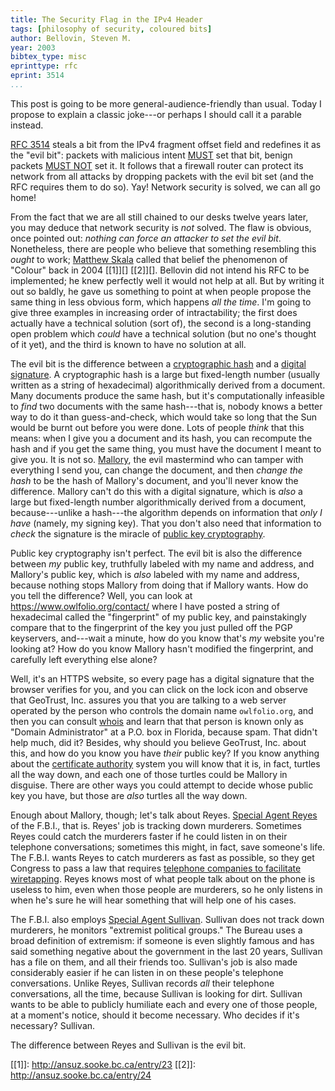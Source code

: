 ```yaml
---
title: The Security Flag in the IPv4 Header
tags: [philosophy of security, coloured bits]
author: Bellovin, Steven M.
year: 2003
bibtex_type: misc
eprinttype: rfc
eprint: 3514
...
```


This post is going to be more general-audience-friendly than usual.
Today I propose to explain a classic joke---or perhaps I should call
it a parable instead.

[RFC 3514][] steals a bit from the IPv4 fragment offset field and
redefines it as the "evil bit": packets with malicious intent [MUST][]
set that bit, benign packets [MUST NOT][] set it.  It follows that a
firewall router can protect its network from all attacks by dropping
packets with the evil bit set (and the RFC requires them to do so).
Yay!  Network security is solved, we can all go home!

From the fact that we are all still chained to our desks twelve years
later, you may deduce that network security is *not* solved.  The flaw
is obvious, once pointed out: *nothing can force an attacker to set
the evil bit*.  Nonetheless, there are people who believe that
something resembling this *ought* to work; [Matthew Skala][] called
that belief the phenomenon of "Colour" back in 2004 [[1]][] [[2]][].
Bellovin did not intend his RFC to be implemented; he knew perfectly
well it would not help at all.  But by writing it out so baldly, he
gave us something to point at when people propose the same thing in
less obvious form, which happens *all the time*.  I'm going to give
three examples in increasing order of intractability; the first does
actually have a technical solution (sort of), the second is a
long-standing open problem which *could* have a technical solution
(but no one's thought of it yet), and the third is known to have no
solution at all.

The evil bit is the difference between a [cryptographic hash][] and a
[digital signature][].  A cryptographic hash is a large but
fixed-length number (usually written as a string of hexadecimal)
algorithmically derived from a document.  Many documents produce the
same hash, but it's computationally infeasible to *find* two documents
with the same hash---that is, nobody knows a better way to do it than
guess-and-check, which would take so long that the Sun would be burnt
out before you were done.  Lots of people *think* that this means:
when I give you a document and its hash, you can recompute the hash
and if you get the same thing, you must have the document I meant to
give you.  It is not so.  [Mallory][], the evil mastermind who can
tamper with everything I send you, can change the document, and then
*change the hash* to be the hash of Mallory's document, and you'll
never know the difference.  Mallory can't do this with a digital
signature, which is *also* a large but fixed-length number
algorithmically derived from a document, because---unlike a hash---the
algorithm depends on information that *only I have* (namely, my
signing key).  That you don't also need that information to *check*
the signature is the miracle of [public key cryptography][].

Public key cryptography isn't perfect.  The evil bit is also the
difference between *my* public key, truthfully labeled with my name
and address, and Mallory's public key, which is *also* labeled with my
name and address, because nothing stops Mallory from doing that if
Mallory wants.  How do you tell the difference?  Well, you can look at
https://www.owlfolio.org/contact/ where I have posted a string of
hexadecimal called the "fingerprint" of my public key, and
painstakingly compare that to the fingerprint of the key you just
pulled off the PGP keyservers, and---wait a minute, how do you know
that's *my* website you're looking at?  How do you know Mallory hasn't
modified the fingerprint, and carefully left everything else alone?

Well, it's an HTTPS website, so every page has a digital signature
that the browser verifies for you, and you can click on the lock icon
and observe that GeoTrust, Inc. assures you that you are talking to a
web server operated by the person who controls the domain name
`owlfolio.org`, and then you can consult [whois][] and learn that that
person is known only as "Domain Administrator" at a P.O. box in
Florida, because spam.  That didn't help much, did it?  Besides, why
should you believe GeoTrust, Inc. about this, and how do you know you
have *their* public key?  If you know anything about the
[certificate authority][] system you will know that it is, in fact,
turtles all the way down, and each one of those turtles could be
Mallory in disguise.  There are other ways you could attempt to decide
whose public key you have, but those are *also* turtles all the way
down.

Enough about Mallory, though; let's talk about Reyes.
[Special Agent Reyes][] of the F.B.I., that is.  Reyes' job is
tracking down murderers.  Sometimes Reyes could catch the murderers
faster if he could listen in on their telephone conversations;
sometimes this might, in fact, save someone's life.  The F.B.I. wants
Reyes to catch murderers as fast as possible, so they get Congress
to pass a law that requires
[telephone companies to facilitate wiretapping][CALEA].  Reyes knows
most of what people talk about on the phone is useless to him, even
when those people are murderers, so he only listens in when he's sure
he will hear something that will help one of his cases.

The F.B.I. also employs [Special Agent Sullivan][].  Sullivan does not
track down murderers, he monitors "extremist political groups."  The
Bureau uses a broad definition of extremism: if someone is even
slightly famous and has said something negative about the government
in the last 20 years, Sullivan has a file on them, and all their
friends too.  Sullivan's job is also made considerably easier if he
can listen in on these people's telephone conversations.  Unlike
Reyes, Sullivan records *all* their telephone conversations, all the
time, because Sullivan is looking for dirt.  Sullivan wants to be able
to publicly humiliate each and every one of those people, at a
moment's notice, should it become necessary.  Who decides if it's
necessary?  Sullivan.

The difference between Reyes and Sullivan is the evil bit.

[RFC 3514]: https://tools.ietf.org/html/rfc3514
[MUST]: https://tools.ietf.org/html/rfc2119
[MUST NOT]: https://tools.ietf.org/html/rfc2119
[cryptographic hash]: https://en.wikipedia.org/wiki/Cryptographic_hash_function
[digital signature]: https://en.wikipedia.org/wiki/Digital_signature
[Mallory]: https://en.wikipedia.org/wiki/Man-in-the-middle_attack
[public key cryptography]: https://en.wikipedia.org/wiki/Public-key_cryptography
[whois]: https://en.wikipedia.org/wiki/Whois
[certificate authority]: https://en.wikipedia.org/wiki/Certificate_authority
[Special Agent Reyes]: http://shadowunit.org/
[CALEA]: https://en.wikipedia.org/wiki/Communications_Assistance_for_Law_Enforcement_Act
[Special Agent Sullivan]: https://en.wikipedia.org/wiki/COINTELPRO
[Matthew Skala]: http://ansuz.sooke.bc.ca/
[[1]]: http://ansuz.sooke.bc.ca/entry/23
[[2]]: http://ansuz.sooke.bc.ca/entry/24

